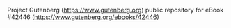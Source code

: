 Project Gutenberg (https://www.gutenberg.org) public repository for eBook #42446 (https://www.gutenberg.org/ebooks/42446)
